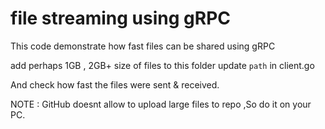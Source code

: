 # file streaming using gRPC

This code demonstrate how fast files can be shared using gRPC

add perhaps 1GB , 2GB+ size of files to this folder
update `path` in client.go

And check how fast the files were sent & received.

NOTE : GitHub doesnt allow to upload large files to repo ,So do it on your PC.